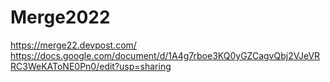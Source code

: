 # Merge2022
https://merge22.devpost.com/
https://docs.google.com/document/d/1A4g7rboe3KQ0yGZCagvQbj2VJeVRRC3WeKAToNE0Pn0/edit?usp=sharing
